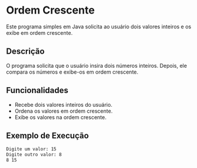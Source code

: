 # Ordem Crescente

Este programa simples em Java solicita ao usuário dois valores inteiros e os exibe em ordem crescente.

## Descrição

O programa solicita que o usuário insira dois números inteiros. Depois, ele compara os números e exibe-os em ordem crescente.

## Funcionalidades

- Recebe dois valores inteiros do usuário.
- Ordena os valores em ordem crescente.
- Exibe os valores na ordem crescente.

## Exemplo de Execução

```bash
Digite um valor: 15
Digite outro valor: 8
8 15
